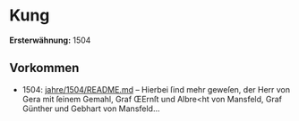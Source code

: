 # Kung

**Ersterwähnung:** 1504

## Vorkommen
- 1504: [jahre/1504/README.md](../jahre/1504/README.md) – Hierbei ſind mehr
geweſen, der Herr von Gera mit ſeinem Gemahl, Graf
ŒErnſt und Albre<ht von Mansfeld, Graf Günther und
Gebhart von Mansfeld...
